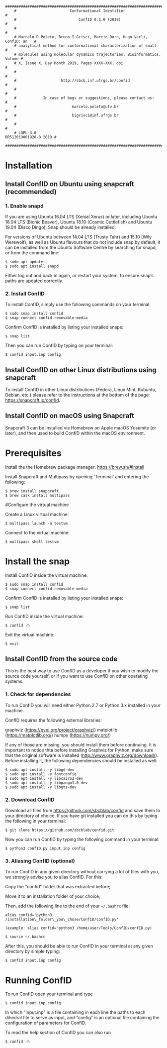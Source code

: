 ```
    ###########################################################################
    #                        Conformational Identifier                        #
    #                            ConfID 0.1.0 (2019)                          #
    #                                                                         #
    # Marcelo D Poleto, Bruno I Grisci, Marcio Dorn, Hugo Verli, ConfID: an   #
    # analytical method for conformational characterization of small          #
    # molecules using molecular dynamics trajectories, Bioinformatics, Volume #
    # X, Issue X, Day Month 2019, Pages XXXX-XXX, doi                         #
    #                                                                         #
    #                    http://sbcb.inf.ufrgs.br/confid                      #
    #                                                                         #
    #            In case of bugs or suggestions, please contact us:           #
    #                         marcelo.poleto@ufv.br                           #
    #                         bigrisci@inf.ufrgs.br                           #
    #                                                                         #
    # LGPL-3.0                                          BR512019001928-8 2019 #
    ###########################################################################
```

# Installation

## Install ConfID on Ubuntu using snapcraft (recommended)

### 1. Enable snapd

If you are using Ubuntu 16.04 LTS (Xenial Xerus) or later, including Ubuntu 18.04 LTS (Bionic Beaver), Ubuntu 18.10 (Cosmic Cuttlefish) and Ubuntu 19.04 (Disco Dingo), Snap should be already installed.

For versions of Ubuntu between 14.04 LTS (Trusty Tahr) and 15.10 (Wily Werewolf), as well as Ubuntu flavours that do not include snap by default, it can be installed from the Ubuntu Software Centre by searching for snapd, or from the command line:
```
$ sudo apt update
$ sudo apt install snapd
```
Either log out and back in again, or restart your system, to ensure snap’s paths are updated correctly.

### 2. Install ConfID

To install ConfID, simply use the following commands on your terminal:
```
$ sudo snap install confid
$ snap connect confid:removable-media
```
Confirm ConfID is installed by listing your installed snaps:
```
$ snap list
```
Then you can run ConfID by typing on your terminal:
```
$ confid input.inp config
```
## Install ConfID on other Linux distributions using snapcraft

To install ConfID in other Linux distributions (Fedora, Linux Mint, Kubuntu, Debian, etc.) please refer to the instructions at the bottom of the page: https://snapcraft.io/confid.

## Install ConfID on macOS using Snapcraft

Snapcraft 3 can be installed via Homebrew on Apple macOS Yosemite (or later), and then used to build ConfID within the macOS environment.

# Prerequisites

Install the the Homebrew package manager: https://brew.sh/#install

Install Snapcraft and Multipass by opening 'Terminal' and entering the following:

```
$ brew install snapcraft
$ brew cask install multipass
```
#Configure the virtual machine

Create a Linux virtual machine:
```
$ multipass launch -n testvm
```
Connect to the virtual machine:
```
$ multipass shell testvm
```

# Install the snap

Install ConfID inside the virtual machine:

```
$ sudo snap install confid
$ snap connect confid:removable-media
```
Confirm ConfID is installed by listing your installed snaps:

```
$ snap list
```
Run ConfID inside the virtual machine:
```
$ confid -h
```
Exit the virtual machine:

```
$ exit
```

## Install ConfID from the source code

This is the best way to use ConfID as a developer if you wish to modify the source code yourself, or if you want to use ConfID on other operating systems.

### 1. Check for dependencies

To run ConfID you will need either Python 2.7 or Python 3.x installed in your machine.

ConfID requires the following external libraries:

graphviz (https://pypi.org/project/graphviz/)
matplotlib (https://matplotlib.org/)
numpy (https://numpy.org/)

If any of those are missing, you should install them before continuing. It is important to notice thta before installing Graphviz for Python, make sure that the original software is installed (http://www.graphviz.org/download/). Before installing it, the following dependencies should be installed as well:
```
$ sudo apt install -y libgd-dev
$ sudo apt install -y fontconfig
$ sudo apt install -y libcairo2-dev
$ sudo apt install -y libpango1.0-dev
$ sudo apt install -y libgts-dev
```
### 2. Download ConfID

Download all files from https://github.com/sbcblab/confid and save them to your directory of choice. If you have git installed you can do this by typing the following in your terminal:
```
$ git clone https://github.com/sbcblab/confid.git
```
Now you can run ConfID by typing the following command in your terminal:
```
$ python3 confID.py input.inp config
```
### 3. Aliasing ConfID (optional)

To run ConfID in any given directory without carrying a lot of files with you, we strongly advise you to alias ConfID. For this:

Copy the "confid" folder that was extracted before;

Move it to an installation folder of your choice;

Then, add the following line to the end of your ```~/.bashrc``` file:

```
alias confid='python3 /installation\_folder\_you\_chose/ConfID/confID.py'

(example: alias confid='python3 /home/user/Tools/ConfID/confID.py)
```

```
$ source ~/.bashrc
```
After this, you should be able to run ConfID in your terminal at any given directory by simple typing:
```
$ confid input.inp config
```
# Running ConfID

To run ConfID open your terminal and type
```
$ confid input.inp config
```
In which "input.inp" is a file containing in each line the paths to each dihedral file to serve as input, and "config" is an optional file containing the configuration of parameters for ConfID.

To read the help section of ConfID you can also run 
```
$ confid -h
```